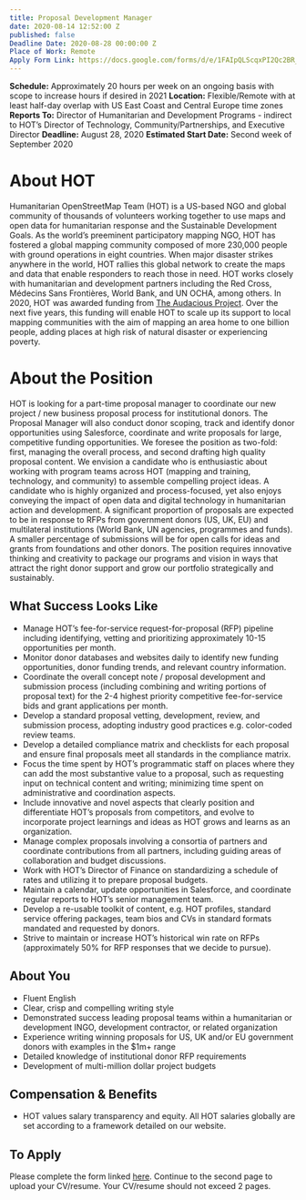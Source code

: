 ```yaml
---
title: Proposal Development Manager
date: 2020-08-14 12:52:00 Z
published: false
Deadline Date: 2020-08-28 00:00:00 Z
Place of Work: Remote
Apply Form Link: https://docs.google.com/forms/d/e/1FAIpQLScqxPI2Qc2BR_sL0Bv73I5iKAKfs_SUtXUupy_yBdv6thJ69g/viewform?usp=sf_link
---
```


**Schedule:** Approximately 20 hours per week on an ongoing basis with scope to increase hours if desired in 2021
**Location:** Flexible/Remote with at least half-day overlap with US East Coast and Central Europe time zones
**Reports To:** Director of Humanitarian and Development Programs - indirect to HOT’s Director of Technology, Community/Partnerships, and Executive Director
**Deadline:** August 28, 2020
**Estimated Start Date:** Second week of September 2020

# About HOT
Humanitarian OpenStreetMap Team (HOT) is a US-based NGO and global community of thousands of volunteers working together to use maps and open data for humanitarian response and the Sustainable Development Goals. As the world’s preeminent participatory mapping NGO, HOT has fostered a global mapping community composed of more 230,000 people with ground operations in eight countries. When major disaster strikes anywhere in the world, HOT rallies this global network to create the maps and data that enable responders to reach those in need. HOT works closely with humanitarian and development partners including the Red Cross, Médecins Sans Frontières, World Bank, and UN OCHA, among others. In 2020, HOT was awarded funding from [The Audacious Project](https://audaciousproject.org/ideas/2020/humanitarian-openstreetmap-team). Over the next five years, this funding will enable HOT to scale up its support to local mapping communities with the aim of mapping an area home to one billion people, adding places at high risk of natural disaster or experiencing poverty. 

# About the Position
HOT is looking for a part-time proposal manager to coordinate our new project / new business proposal process for institutional donors. The Proposal Manager will also conduct donor scoping, track and identify donor opportunities using Salesforce, coordinate and write proposals for large, competitive funding opportunities. We foresee the position as two-fold: first, managing the overall process, and second drafting high quality proposal content. We envision a candidate who is enthusiastic about working with program teams across HOT (mapping and training, technology, and community) to assemble compelling project ideas. A candidate who is highly organized and process-focused, yet also enjoys conveying the impact of open data and digital technology in humanitarian action and development. A significant proportion of proposals are expected to be in response to RFPs from government donors (US, UK, EU) and multilateral institutions (World Bank, UN agencies, programmes and funds). A smaller percentage of submissions will be for open calls for ideas and grants from foundations and other donors. The position requires innovative thinking and creativity to package our programs and vision in ways that attract the right donor support and grow our portfolio strategically and sustainably.

## What Success Looks Like
* Manage HOT’s fee-for-service request-for-proposal (RFP) pipeline including identifying, vetting and prioritizing approximately 10-15 opportunities per month.
* Monitor donor databases and websites daily to identify new funding opportunities, donor funding trends, and relevant country information.
* Coordinate the overall concept note / proposal development and submission process (including combining and writing portions of proposal text) for the 2-4 highest priority competitive fee-for-service bids and grant applications per month.
* Develop a standard proposal vetting, development, review, and submission process, adopting industry good practices e.g. color-coded review teams.
* Develop a detailed compliance matrix and checklists for each proposal and ensure final proposals meet all standards in the compliance matrix.
* Focus the time spent by HOT’s programmatic staff on places where they can add the most substantive value to a proposal, such as requesting input on technical content and writing; minimizing time spent on administrative and coordination aspects.
* Include innovative and novel aspects that clearly position and differentiate HOT’s proposals from competitors, and evolve to incorporate project learnings and ideas as HOT grows and learns as an organization.
* Manage complex proposals involving a consortia of partners and coordinate contributions from all partners, including guiding areas of collaboration and budget discussions.
* Work with HOT’s Director of Finance on standardizing a schedule of rates and utilizing it to prepare proposal budgets.
* Maintain a calendar, update opportunities in Salesforce, and coordinate regular reports to HOT’s senior management team.
* Develop a re-usable toolkit of content, e.g. HOT profiles, standard service offering packages, team bios and CVs in standard formats mandated and requested by donors.
* Strive to maintain or increase HOT’s historical win rate on RFPs (approximately 50% for RFP responses that we decide to pursue).

## About You
* Fluent English
* Clear, crisp and compelling writing style
* Demonstrated success leading proposal teams within a humanitarian or development INGO, development contractor, or related organization
* Experience writing winning proposals for US, UK and/or EU government donors with examples in the $1m+ range
* Detailed knowledge of institutional donor RFP requirements
* Development of multi-million dollar project budgets

## Compensation & Benefits
* HOT values salary transparency and equity. All HOT salaries globally are set according to a framework detailed on our website.

## To Apply
Please complete the form linked [here](https://docs.google.com/forms/d/e/1FAIpQLScqxPI2Qc2BR_sL0Bv73I5iKAKfs_SUtXUupy_yBdv6thJ69g/viewform?usp=sf_link). Continue to the second page to upload your CV/resume. Your CV/resume should not exceed 2 pages. 
